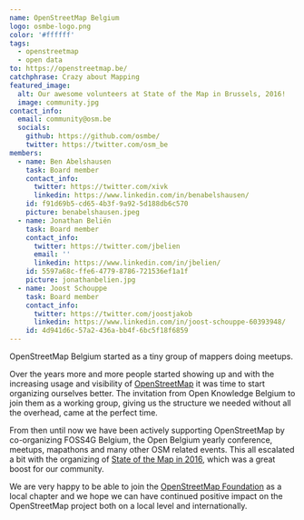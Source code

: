 ```yaml
---
name: OpenStreetMap Belgium
logo: osmbe-logo.png
color: '#ffffff'
tags:
  - openstreetmap
  - open data
to: https://openstreetmap.be/
catchphrase: Crazy about Mapping
featured_image:
  alt: Our awesome volunteers at State of the Map in Brussels, 2016!
  image: community.jpg
contact_info:
  email: community@osm.be
  socials:
    github: https://github.com/osmbe/
    twitter: https://twitter.com/osm_be
members:
  - name: Ben Abelshausen
    task: Board member
    contact_info:
      twitter: https://twitter.com/xivk
      linkedin: https://www.linkedin.com/in/benabelshausen/
    id: f91d69b5-cd65-4b3f-9a92-5d188db6c570
    picture: benabelshausen.jpeg
  - name: Jonathan Beliën
    task: Board member
    contact_info:
      twitter: https://twitter.com/jbelien
      email: ''
      linkedin: https://www.linkedin.com/in/jbelien/
    id: 5597a68c-ffe6-4779-8786-721536ef1a1f
    picture: jonathanbelien.jpg
  - name: Joost Schouppe
    task: Board member
    contact_info:
      twitter: https://twitter.com/joostjakob
      linkedin: https://www.linkedin.com/in/joost-schouppe-60393948/
    id: 4d941d6c-57a2-436a-bb4f-6bc5f18f6859
---
```


OpenStreetMap Belgium started as a tiny group of mappers doing meetups.

Over the years more and more people started showing up and with the increasing usage and visibility of [OpenStreetMap](https://openstreetmap.org/) it was time to start organizing ourselves better. The invitation from Open Knowledge Belgium to join them as a working group, giving us the structure we needed without all the overhead, came at the perfect time.

From then until now we have been actively supporting OpenStreetMap by co-organizing FOSS4G Belgium, the Open Belgium yearly conference, meetups, mapathons and many other OSM related events. This all escalated a bit with the organizing of [State of the Map in 2016](https://2016.stateofthemap.org/), which was a great boost for our community.

We are very happy to be able to join the [OpenStreetMap Foundation](https://osmfoundation.org/) as a local chapter and we hope we can have continued positive impact on the OpenStreetMap project both on a local level and internationally.
